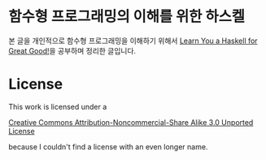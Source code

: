 # 함수형 프로그래밍의 이해를 위한 하스켈

본 글을 개인적으로 함수형 프로그래밍을 이해하기 위해서 [Learn You a Haskell for Great Good!](http://learnyouahaskell.com/chapters)을 공부하며 정리한 글입니다.









# License

This work is licensed under a

[Creative Commons Attribution-Noncommercial-Share Alike 3.0 Unported License](http://creativecommons.org/licenses/by-nc-sa/3.0/)

because I couldn't find a license with an even longer name.

 

 

